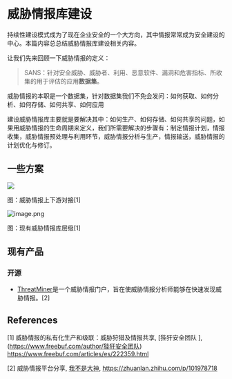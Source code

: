 # 威胁情报库建设

持续性建设模式成为了现在企业安全的一个大方向，其中情报常常成为安全建设的中心。本篇内容总总结威胁情报库建设相关内容。

让我们先来回顾一下威胁情报的定义：

> SANS：针对安全威胁、威胁者、利用、恶意软件、漏洞和危害指标、所收集的用于评估的应用**数据集**。

威胁情报的本职是一个数据集，针对数据集我们不免会发问：如何获取、如何分析、如何存储、如何共享、如何应用

建设威胁情报库主要就是要解决其中：如何生产、如何存储、如何共享的问题，如果用威胁情报的生命周期来定义，我们所需要解决的步骤有：制定情报计划，情报收集，威胁情报预处理与利用环节，威胁情报分析与生产，情报输送，威胁情报的计划优化与修订。



## 一些方案

![](https://image-host-toky.oss-cn-shanghai.aliyuncs.com/20200821122607.png)

图：威胁情报上下游对接[1]

![image.png](https://image.3001.net/images/20191211/15760797325090.png!small)

图：现有威胁情报库层级[1]



## 现有产品

### 开源

-   [ThreatMiner](https://www.threatminer.org/)是一个威胁情报门户，旨在使威胁情报分析师能够在快速发现威胁情报。[2]





## References

\[1] 威胁情报的私有化生产和级联：威胁狩猎及情报共享, [狴犴安全团队 ], (https://www.freebuf.com/author/狴犴安全团队) https://www.freebuf.com/articles/es/222359.html

\[2] 威胁情报平台分享, [我不是大神](https://www.zhihu.com/people/asmrshe-qu), https://zhuanlan.zhihu.com/p/101978718